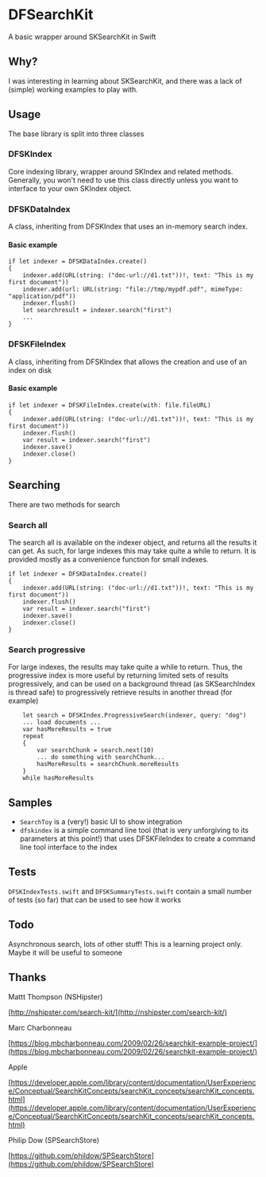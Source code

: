 # DFSearchKit
A basic wrapper around SKSearchKit in Swift

## Why?
I was interesting in learning about SKSearchKit, and there was a lack of (simple) working examples to play with.

## Usage

The base library is split into three classes

### DFSKIndex

Core indexing library, wrapper around SKIndex and related methods.  Generally, you won't need to use this class directly unless you want to interface to your own SKIndex object.

### DFSKDataIndex

A class, inheriting from DFSKIndex that uses an in-memory search index.

#### Basic example

```
if let indexer = DFSKDataIndex.create()
{
	indexer.add(URL(string: ("doc-url://d1.txt"))!, text: "This is my first document"))
	indexer.add(url: URL(string: "file://tmp/mypdf.pdf", mimeType: "application/pdf"))
	indexer.flush()
	let searchresult = indexer.search("first")
	...
}
```

### DFSKFileIndex

A class, inheriting from DFSKIndex that allows the creation and use of an index on disk

#### Basic example

```
if let indexer = DFSKFileIndex.create(with: file.fileURL)
{
	indexer.add(URL(string: ("doc-url://d1.txt"))!, text: "This is my first document"))
	indexer.flush()
	var result = indexer.search("first")
	indexer.save()
	indexer.close()
}
```

## Searching

There are two methods for search

### Search all
The search all is available on the indexer object, and returns all the results it can get.  As such, for large indexes this may take quite a while to return.  It is provided mostly as a convenience function for small indexes.

```
if let indexer = DFSKDataIndex.create()
{
	indexer.add(URL(string: ("doc-url://d1.txt"))!, text: "This is my first document"))
	indexer.flush()
	var result = indexer.search("first")
	indexer.save()
	indexer.close()
}
```

### Search progressive
For large indexes, the results may take quite a while to return.  Thus, the progressive index is more useful by returning limited sets of results progressively, and can be used on a background thread (as SKSearchIndex is thread safe) to progressively retrieve results in another thread (for example)

```
	let search = DFSKIndex.ProgressiveSearch(indexer, query: "dog")
	... load documents ...
	var hasMoreResults = true
	repeat
	{
		var searchChunk = search.next(10)
		... do something with searchChunk...
		hasMoreResults = searchChunk.moreResults
	}
	while hasMoreResults
```

## Samples

* `SearchToy` is a (very!) basic UI to show integration
* `dfskindex` is a simple command line tool (that is very unforgiving to its parameters at this point!) that uses DFSKFileIndex to create a command line tool interface to the index

## Tests

`DFSKIndexTests.swift` and `DFSKSummaryTests.swift` contain a small number of tests (so far) that can be used to see how it works

## Todo

Asynchronous search, lots of other stuff! This is a learning project only. Maybe it will be useful to someone

## Thanks

Mattt Thompson (NSHipster)

[http://nshipster.com/search-kit/](http://nshipster.com/search-kit/)

Marc Charbonneau

[https://blog.mbcharbonneau.com/2009/02/26/searchkit-example-project/](https://blog.mbcharbonneau.com/2009/02/26/searchkit-example-project/)

Apple

[https://developer.apple.com/library/content/documentation/UserExperience/Conceptual/SearchKitConcepts/searchKit_concepts/searchKit_concepts.html](https://developer.apple.com/library/content/documentation/UserExperience/Conceptual/SearchKitConcepts/searchKit_concepts/searchKit_concepts.html)

Philip Dow (SPSearchStore)

[https://github.com/phildow/SPSearchStore](https://github.com/phildow/SPSearchStore)
